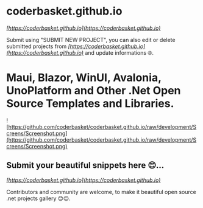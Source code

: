 # coderbasket.github.io
*[https://coderbasket.github.io](https://coderbasket.github.io)*



Submit  using "SUBMIT NEW PROJECT", you can also edit or delete submitted projects from *[https://coderbasket.github.io](https://coderbasket.github.io)*  and update  informations 🌐.

# Maui, Blazor, WinUI, Avalonia, UnoPlatform and Other .Net Open Source Templates and Libraries.
![https://github.com/coderbasket/coderbasket.github.io/raw/development/Screens/Screenshot.png](https://github.com/coderbasket/coderbasket.github.io/raw/development/Screens/Screenshot.png)

 ## Submit your beautiful snippets here 😊...
*[https://coderbasket.github.io](https://coderbasket.github.io)*

Contributors and community are welcome, to make it beautiful open source .net projects gallery 😊😉.

